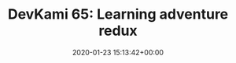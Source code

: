 ---
title: "DevKami 65: Learning adventure redux"
date: 2020-01-23 15:13:42+00:00
youtubeid: "uqU4CJrPWQc"
---